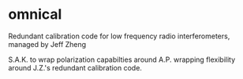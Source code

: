 # omnical
Redundant calibration code for low frequency radio interferometers, managed by Jeff Zheng

S.A.K. to wrap polarization capabilties around A.P. wrapping flexibility around J.Z.'s redundant calibration code.
